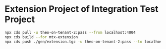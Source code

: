 # Extension Project of Integration Test Project

```bash
npx cds pull -u theo-on-tenant-2:pass --from localhost:4004
npx cds build --for mtx-extension
npx cds push ./gen/extension.tgz -u theo-on-tenant-2:pass --to localhost:4004
```
